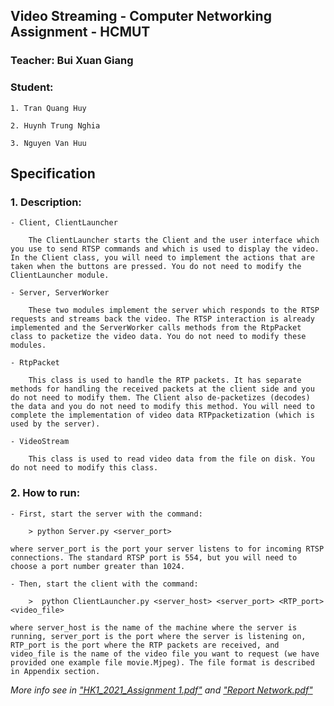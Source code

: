 ## Video Streaming - Computer Networking Assignment - HCMUT

### Teacher: Bui Xuan Giang
### Student:
    1. Tran Quang Huy

    2. Huynh Trung Nghia

    3. Nguyen Van Huu

## Specification
### 1. Description:

    - Client, ClientLauncher

        The ClientLauncher starts the Client and the user interface which you use to send RTSP commands and which is used to display the video. In the Client class, you will need to implement the actions that are taken when the buttons are pressed. You do not need to modify the ClientLauncher module.

    - Server, ServerWorker

        These two modules implement the server which responds to the RTSP requests and streams back the video. The RTSP interaction is already implemented and the ServerWorker calls methods from the RtpPacket class to packetize the video data. You do not need to modify these modules.

    - RtpPacket

        This class is used to handle the RTP packets. It has separate methods for handling the received packets at the client side and you do not need to modify them. The Client also de-packetizes (decodes) the data and you do not need to modify this method. You will need to complete the implementation of video data RTPpacketization (which is used by the server).

    - VideoStream

        This class is used to read video data from the file on disk. You do not need to modify this class.

### 2. How to run:

    - First, start the server with the command:

        > python Server.py <server_port>

    where server_port is the port your server listens to for incoming RTSP connections. The standard RTSP port is 554, but you will need to choose a port number greater than 1024.

    - Then, start the client with the command:
    
        >  python ClientLauncher.py <server_host> <server_port> <RTP_port> <video_file>

    where server_host is the name of the machine where the server is running, server_port is the port where the server is listening on, RTP_port is the port where the RTP packets are received, and video_file is the name of the video file you want to request (we have provided one example file movie.Mjpeg). The file format is described in Appendix section.


*More info see in ["HK1_2021_Assignment 1.pdf"](https://github.com/huunguyencs/Video_Streaming_HCMUT/blob/main/HK1_2021_Assignment%201.pdf) and ["Report Network.pdf"](https://github.com/huunguyencs/Video_Streaming_HCMUT/blob/main/HK1_2021_Assignment%201.pdf)*